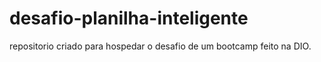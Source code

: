 # desafio-planilha-inteligente
repositorio criado para hospedar o desafio de um bootcamp feito na DIO.
